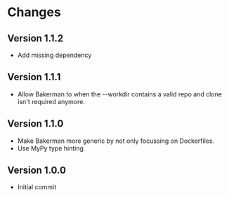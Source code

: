 # Changes

## Version 1.1.2
- Add missing dependency

## Version 1.1.1

- Allow Bakerman to when the --workdir contains a valid repo and clone isn't
  required anymore.

## Version 1.1.0

- Make Bakerman more generic by not only focussing on Dockerfiles.
- Use MyPy type hinting

## Version 1.0.0

- Initial commit
